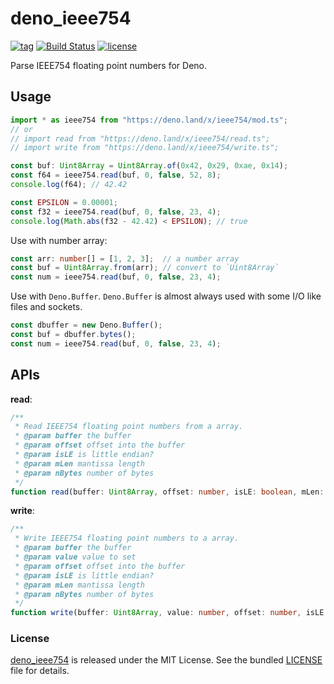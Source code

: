 # deno_ieee754

[![tag](https://img.shields.io/github/release/justjavac/deno_ieee754)](https://github.com/justjavac/deno_ieee754/releases)
[![Build Status](https://github.com/justjavac/deno_ieee754/workflows/ci/badge.svg?branch=master)](https://github.com/justjavac/deno_ieee754/actions)
[![license](https://img.shields.io/github/license/justjavac/deno_ieee754)](https://github.com/justjavac/deno_ieee754/blob/master/LICENSE)

Parse IEEE754 floating point numbers for Deno.

## Usage

```ts
import * as ieee754 from "https://deno.land/x/ieee754/mod.ts";
// or
// import read from "https://deno.land/x/ieee754/read.ts";
// import write from "https://deno.land/x/ieee754/write.ts";

const buf: Uint8Array = Uint8Array.of(0x42, 0x29, 0xae, 0x14);
const f64 = ieee754.read(buf, 0, false, 52, 8);
console.log(f64); // 42.42

const EPSILON = 0.00001;
const f32 = ieee754.read(buf, 0, false, 23, 4);
console.log(Math.abs(f32 - 42.42) < EPSILON); // true
```

Use with number array:

```ts
const arr: number[] = [1, 2, 3];  // a number array
const buf = Uint8Array.from(arr); // convert to `Uint8Array`
const num = ieee754.read(buf, 0, false, 23, 4);
```

Use with `Deno.Buffer`. `Deno.Buffer` is almost always used with some I/O like files and sockets.

```ts
const dbuffer = new Deno.Buffer();
const buf = dbuffer.bytes();
const num = ieee754.read(buf, 0, false, 23, 4);
```

## APIs

**read**:

```ts
/**
 * Read IEEE754 floating point numbers from a array.
 * @param buffer the buffer
 * @param offset offset into the buffer
 * @param isLE is little endian?
 * @param mLen mantissa length
 * @param nBytes number of bytes
 */
function read(buffer: Uint8Array, offset: number, isLE: boolean, mLen: number, nBytes: number): number
```

**write**:

```ts
/**
 * Write IEEE754 floating point numbers to a array.
 * @param buffer the buffer
 * @param value value to set
 * @param offset offset into the buffer
 * @param isLE is little endian?
 * @param mLen mantissa length
 * @param nBytes number of bytes
 */
function write(buffer: Uint8Array, value: number, offset: number, isLE: boolean, mLen: number, nBytes: number): void
```

### License

[deno_ieee754](https://github.com/justjavac/deno_ieee754) is released under the MIT License. See the bundled [LICENSE](./LICENSE) file for details.
